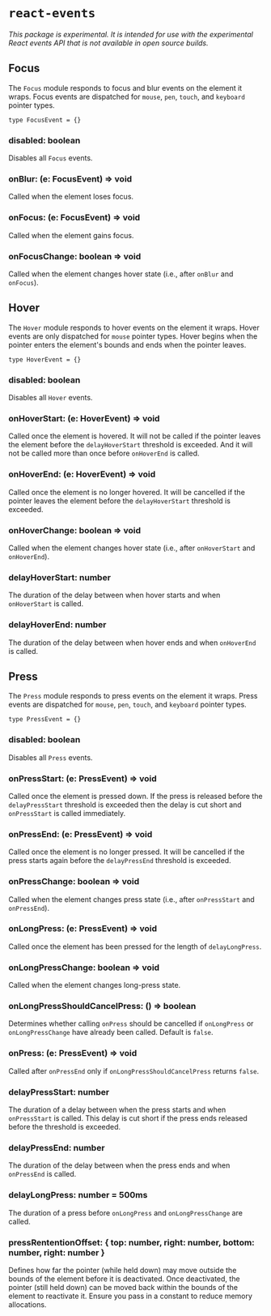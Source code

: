 # `react-events`

*This package is experimental. It is intended for use with the experimental React
events API that is not available in open source builds.*


## Focus

The `Focus` module responds to focus and blur events on the element it wraps.
Focus events are dispatched for `mouse`, `pen`, `touch`, and `keyboard`
pointer types.

```
type FocusEvent = {}
```

### disabled: boolean

Disables all `Focus` events.

### onBlur: (e: FocusEvent) => void

Called when the element loses focus.

### onFocus: (e: FocusEvent) => void

Called when the element gains focus.

### onFocusChange: boolean => void

Called when the element changes hover state (i.e., after `onBlur` and
`onFocus`).


## Hover

The `Hover` module responds to hover events on the element it wraps. Hover
events are only dispatched for `mouse` pointer types. Hover begins when the
pointer enters the element's bounds and ends when the pointer leaves.

```
type HoverEvent = {}
```

### disabled: boolean

Disables all `Hover` events.

### onHoverStart: (e: HoverEvent) => void

Called once the element is hovered. It will not be called if the pointer leaves
the element before the `delayHoverStart` threshold is exceeded. And it will not
be called more than once before `onHoverEnd` is called.

### onHoverEnd: (e: HoverEvent) => void

Called once the element is no longer hovered. It will be cancelled if the
pointer leaves the element before the `delayHoverStart` threshold is exceeded.

### onHoverChange: boolean => void

Called when the element changes hover state (i.e., after `onHoverStart` and
`onHoverEnd`).

### delayHoverStart: number

The duration of the delay between when hover starts and when `onHoverStart` is
called.

### delayHoverEnd: number

The duration of the delay between when hover ends and when `onHoverEnd` is
called.


## Press

The `Press` module responds to press events on the element it wraps. Press
events are dispatched for `mouse`, `pen`, `touch`, and `keyboard` pointer types.

```
type PressEvent = {}
```

### disabled: boolean

Disables all `Press` events.

### onPressStart: (e: PressEvent) => void

Called once the element is pressed down. If the press is released before the
`delayPressStart` threshold is exceeded then the delay is cut short and
`onPressStart` is called immediately.

### onPressEnd: (e: PressEvent) => void

Called once the element is no longer pressed. It will be cancelled if the press
starts again before the `delayPressEnd` threshold is exceeded.

### onPressChange: boolean => void

Called when the element changes press state (i.e., after `onPressStart` and
`onPressEnd`).

### onLongPress: (e: PressEvent) => void

Called once the element has been pressed for the length of `delayLongPress`.

### onLongPressChange: boolean => void

Called when the element changes long-press state.

### onLongPressShouldCancelPress: () => boolean

Determines whether calling `onPress` should be cancelled if `onLongPress` or
`onLongPressChange` have already been called. Default is `false`.

### onPress: (e: PressEvent) => void

Called after `onPressEnd` only if `onLongPressShouldCancelPress` returns
`false`.

### delayPressStart: number

The duration of a delay between when the press starts and when `onPressStart` is
called. This delay is cut short if the press ends released before the threshold
is exceeded.

### delayPressEnd: number

The duration of the delay between when the press ends and when `onPressEnd` is
called.

### delayLongPress: number = 500ms

The duration of a press before `onLongPress` and `onLongPressChange` are called.

### pressRententionOffset: { top: number, right: number, bottom: number, right: number }

Defines how far the pointer (while held down) may move outside the bounds of the
element before it is deactivated. Once deactivated, the pointer (still held
down) can be moved back within the bounds of the element to reactivate it.
Ensure you pass in a constant to reduce memory allocations.
